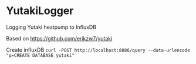 # YutakiLogger
Logging Yutaki heatpump to InfluxDB

Based on https://github.com/erikzw7/yutaki 

Create influxDB
`curl -POST http://localhost:8086/query --data-urlencode "q=CREATE DATABASE yutaki"`




